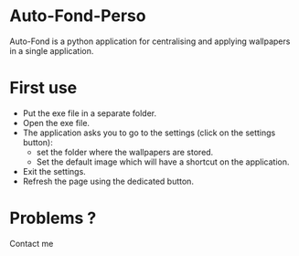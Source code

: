 # Auto-Fond-Perso
Auto-Fond is a python application for centralising and applying wallpapers in a single application. 


# First use 
- Put the exe file in a separate folder.
- Open the exe file.
- The application asks you to go to the settings (click on the settings button):
  - set the folder where the wallpapers are stored. 
  - Set the default image which will have a shortcut on the application.
- Exit the settings.
- Refresh the page using the dedicated button.

# Problems ?
Contact me
